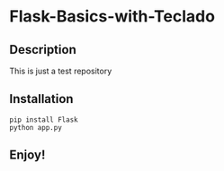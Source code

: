 # Flask-Basics-with-Teclado
## Description
This is just a test repository

## Installation
```
pip install Flask
python app.py
```

## Enjoy!
